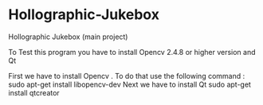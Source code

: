 # Hollographic-Jukebox
Hollographic Jukebox (main project)

To Test this program you have to install Opencv 2.4.8 or higher version and Qt

First we have to install Opencv . To do that use the following command :
sudo apt-get install libopencv-dev 
Next we have to install Qt
sudo apt-get install qtcreator 

